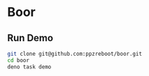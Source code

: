 # Boor

## Run Demo
``` bash
git clone git@github.com:ppzreboot/boor.git
cd boor
deno task demo
```
